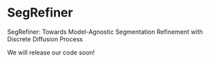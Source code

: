 # SegRefiner
SegRefiner: Towards Model-Agnostic Segmentation Refinement with Discrete Diffusion Process

We will release our code soon!

